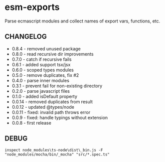 # esm-exports
Parse ecmascript modules and collect names of export vars, functions, etc.

## CHANGELOG
* 0.8.4 - removed unused package
* 0.8.0 - read recursive dir improvements
* 0.7.0 - catch if recursive fails
* 0.6.1 - added support tsx/jsx
* 0.6.0 - scoped types modules
* 0.5.0 - remove duplicates, fix #2
* 0.4.0 - parse inner modules
* 0.3.1 - prevent fail for non-existing directory
* 0.2.0 - parse javascript files
* 0.1.0 - added isDefault property
* 0.0.14 - removed duplicates from result
* 0.0.12 - updated @types/node
* 0.0.11 - fixed: invalid path throws error
* 0.0.9 - fixed: handle typings without extension
* 0.0.8 - first release

DEBUG
---
`inspect node_modules\ts-node\dist\_bin.js -F "node_modules/mocha/bin/_mocha" "src/*.spec.ts"`